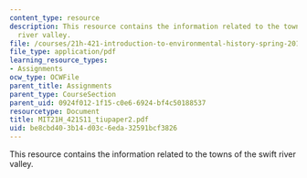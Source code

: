 ```yaml
---
content_type: resource
description: This resource contains the information related to the towns of the swift
  river valley.
file: /courses/21h-421-introduction-to-environmental-history-spring-2011/be8cbd403b14d03c6eda32591bcf3826_MIT21H_421S11_tiupaper2.pdf
file_type: application/pdf
learning_resource_types:
- Assignments
ocw_type: OCWFile
parent_title: Assignments
parent_type: CourseSection
parent_uid: 0924f012-1f15-c0e6-6924-bf4c50188537
resourcetype: Document
title: MIT21H_421S11_tiupaper2.pdf
uid: be8cbd40-3b14-d03c-6eda-32591bcf3826
---
```

This resource contains the information related to the towns of the swift river valley.

